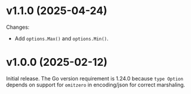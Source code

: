 # v1.1.0 (2025-04-24)

Changes:

- Add `options.Max()` and `options.Min()`.

# v1.0.0 (2025-02-12)

Initial release. The Go version requirement is 1.24.0 because `type Option`
depends on support for `omitzero` in encoding/json for correct marshaling.
